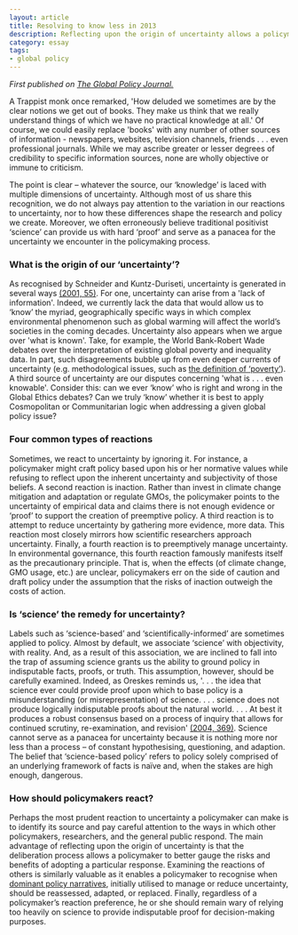 ```yaml
---
layout: article
title: Resolving to know less in 2013
description: Reflecting upon the origin of uncertainty allows a policymaker to better gauge the risks and benefits of adopting a particular response.
category: essay
tags: 
- global policy
---
```


<p><em>First published on <a href="http://www.globalpolicyjournal.com/blog/15/01/2013/resolving-know-less-2013">The Global Policy Journal.</a></em></p>

<p class="first-letter">A Trappist monk once remarked, 'How deluded we sometimes are by the clear notions we get out of books. They make us think that we really understand things of which we have no practical knowledge at all.' Of course, we could easily replace 'books' with any number of other sources of information - newspapers, websites, television channels, friends . . . even professional journals. While we may ascribe greater or lesser degrees of credibility to specific information sources, none are wholly objective or immune to criticism.</p>

<p>The point is clear – whatever the source, our ‘knowledge’ is laced with multiple dimensions of uncertainty. Although most of us share this recognition, we do not always pay attention to the variation in our reactions to uncertainty, nor to how these differences shape the research and policy we create. Moreover, we often erroneously believe traditional positivist ‘science’ can provide us with hard ‘proof’ and serve as a panacea for the uncertainty we encounter in the policymaking process.</p>

<h3>What is the origin of our ‘uncertainty’?</h3>

<p>As recognised by Schneider and Kuntz-Duriseti, uncertainty is generated in several ways <a href="http://stephenschneider.stanford.edu/Publications/PDF_Papers/Ch02ClimatePolicy.pdf">(2001, 55)</a>. For one, uncertainty can arise from a 'lack of information'. Indeed, we currently lack the data that would allow us to ‘know’ the myriad, geographically specific ways in which complex environmental phenomenon such as global warming will affect the world’s societies in the coming decades. Uncertainty also appears when we argue over 'what is known'. Take, for example, the World Bank-Robert Wade debates over the interpretation of existing global poverty and inequality data. In part, such disagreements bubble up from even deeper currents of uncertainty (e.g. methodological issues, such as <a href="http://www.economist.com/news/britain/21566691-government-sets-out-redefine-what-it-means-be-poor-end-line">the definition of ‘poverty’</a>). A third source of uncertainty are our disputes concerning 'what is . . . even knowable'. Consider this: can we ever ‘know’ who is right and wrong in the Global Ethics debates? Can we truly ‘know’ whether it is best to apply Cosmopolitan or Communitarian logic when addressing a given global policy issue?

<h3>Four common types of reactions</h3>

<p>Sometimes, we react to uncertainty by ignoring it. For instance, a policymaker might craft policy based upon his or her normative values while refusing to reflect upon the inherent uncertainty and subjectivity of those beliefs. A second reaction is inaction. Rather than invest in climate change mitigation and adaptation or regulate GMOs, the policymaker points to the uncertainty of empirical data and claims there is not enough evidence or ‘proof’ to support the creation of preemptive policy. A third reaction is to attempt to reduce uncertainty by gathering more evidence, more data. This reaction most closely mirrors how scientific researchers approach uncertainty. Finally, a fourth reaction is to preemptively manage uncertainty. In environmental governance, this fourth reaction famously manifests itself as the precautionary principle. That is, when the effects (of climate change, GMO usage, etc.) are unclear, policymakers err on the side of caution and draft policy under the assumption that the risks of inaction outweigh the costs of action.</p>

<h3>Is ‘science’ the remedy for uncertainty?</h3>

<p>Labels such as ‘science-based’ and ‘scientifically-informed’ are sometimes applied to policy. Almost by default, we associate ‘science’ with objectivity, with reality. And, as a result of this association, we are inclined to fall into the trap of assuming science grants us the ability to ground policy in indisputable facts, proofs, or truth. This assumption, however, should be carefully examined. Indeed, as Oreskes reminds us, '. . . the idea that science ever could provide proof upon which to base policy is a misunderstanding (or misrepresentation) of science. . . . science does not produce logically indisputable proofs about the natural world. . . . At best it produces a robust consensus based on a process of inquiry that allows for continued scrutiny, re-examination, and revision' <a href="http://philosophyfaculty.ucsd.edu/faculty/ccallender/index_files/Phil%20148/oreskes.proof%20and%20policy.pdf">(2004, 369)</a>. Science cannot serve as a panacea for uncertainty because it is nothing more nor less than a process – of constant hypothesising, questioning, and adaption. The belief that ‘science-based policy’ refers to policy solely comprised of an underlying framework of facts is naïve and, when the stakes are high enough, dangerous.</p>

<h3>How should policymakers react?</h3>

<p>Perhaps the most prudent reaction to uncertainty a policymaker can make is to identify its source and pay careful attention to the ways in which other policymakers, researchers, and the general public respond. The main advantage of reflecting upon the origin of uncertainty is that the deliberation process allows a policymaker to better gauge the risks and benefits of adopting a particular response. Examining the reactions of others is similarly valuable as it enables a policymaker to recognise when <a href="http://www.globalpolicyjournal.com/blog/02/12/2012/policymaking-dark-city-analysis">dominant policy narratives</a>, initially utilised to manage or reduce uncertainty, should be reassessed, adapted, or replaced. Finally, regardless of a policymaker’s reaction preference, he or she should remain wary of relying too heavily on science to provide indisputable proof for decision-making purposes.</p>

